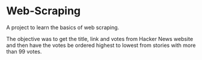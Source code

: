 # Web-Scraping

A project to learn the basics of web scraping.

The objective was to get the title, link and votes from Hacker News website and then have the votes be ordered highest to lowest from stories with more than 99 votes.
